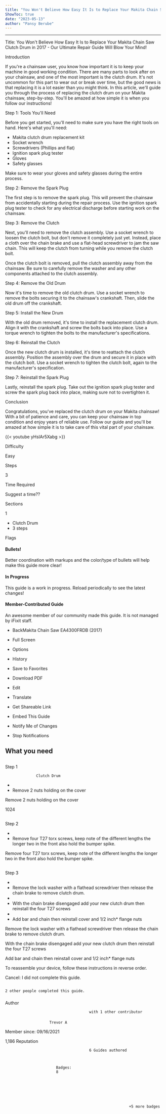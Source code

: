 ```yaml
---
title: "You Won't Believe How Easy It Is to Replace Your Makita Chain Saw Clutch Drum in 2017 - Our Ultimate Repair Guide Will Blow Your Mind!"
ShowToc: true 
date: "2023-05-13"
author: "Pansy Berube"
---
```

*****
Title: You Won't Believe How Easy It Is to Replace Your Makita Chain Saw Clutch Drum in 2017 - Our Ultimate Repair Guide Will Blow Your Mind!

Introduction

If you're a chainsaw user, you know how important it is to keep your machine in good working condition. There are many parts to look after on your chainsaw, and one of the most important is the clutch drum. It's not uncommon for this part to wear out or break over time, but the good news is that replacing it is a lot easier than you might think. In this article, we'll guide you through the process of replacing the clutch drum on your Makita chainsaw, step-by-step. You'll be amazed at how simple it is when you follow our instructions!

Step 1: Tools You'll Need

Before you get started, you'll need to make sure you have the right tools on hand. Here's what you'll need:

- Makita clutch drum replacement kit
- Socket wrench
- Screwdrivers (Phillips and flat)
- Ignition spark plug tester
- Gloves
- Safety glasses

Make sure to wear your gloves and safety glasses during the entire process.

Step 2: Remove the Spark Plug

The first step is to remove the spark plug. This will prevent the chainsaw from accidentally starting during the repair process. Use the ignition spark plug tester to check for any electrical discharge before starting work on the chainsaw.

Step 3: Remove the Clutch

Next, you'll need to remove the clutch assembly. Use a socket wrench to loosen the clutch bolt, but don't remove it completely just yet. Instead, place a cloth over the chain brake and use a flat-head screwdriver to jam the saw chain. This will keep the clutch from turning while you remove the clutch bolt.

Once the clutch bolt is removed, pull the clutch assembly away from the chainsaw. Be sure to carefully remove the washer and any other components attached to the clutch assembly.

Step 4: Remove the Old Drum

Now it's time to remove the old clutch drum. Use a socket wrench to remove the bolts securing it to the chainsaw's crankshaft. Then, slide the old drum off the crankshaft.

Step 5: Install the New Drum

With the old drum removed, it's time to install the replacement clutch drum. Align it with the crankshaft and screw the bolts back into place. Use a torque wrench to tighten the bolts to the manufacturer's specifications.

Step 6: Reinstall the Clutch

Once the new clutch drum is installed, it's time to reattach the clutch assembly. Position the assembly over the drum and secure it in place with the clutch bolt. Use a socket wrench to tighten the clutch bolt, again to the manufacturer's specification.

Step 7: Reinstall the Spark Plug

Lastly, reinstall the spark plug. Take out the ignition spark plug tester and screw the spark plug back into place, making sure not to overtighten it.

Conclusion

Congratulations, you've replaced the clutch drum on your Makita chainsaw! With a bit of patience and care, you can keep your chainsaw in top condition and enjoy years of reliable use. Follow our guide and you'll be amazed at how simple it is to take care of this vital part of your chainsaw.

{{< youtube yHslAr5Xabg >}} 







Difficulty
 



Easy         
 








Steps
 
3
 



Time Required
 

Suggest a time??
            
 


Sections
 
1
 
- Clutch Drum
 - 3 steps

 




Flags
 
#### Bullets!
 
Better coordination with markups and the color/type of bullets will help make this guide more clear!
 
#### In Progress
 
This guide is a work in progress. Reload periodically to see the latest changes!
 
#### Member-Contributed Guide
 
An awesome member of our community made this guide. It is not managed by iFixit staff.
 
- BackMakita Chain Saw EA4300FRDB (2017)
 - Full Screen
 - Options

 
- History
 - Save to Favorites
 - Download PDF
 - Edit
 - Translate
 - Get Shareable Link
 - Embed This Guide
 - Notify Me of Changes
 - Stop Notifications

 
## What you need
 
## 

Step 1

                  Clutch Drum               


 
- 
 - Remove 2 nuts holding on the cover

 
Remove 2 nuts holding on the cover
 
1024
 
## 

Step 2


 
- 
 - Remove four T27 torx screws, keep note of the different lengths the longer two in the front also hold the bumper spike.

 
Remove four T27 torx screws, keep note of the different lengths the longer two in the front also hold the bumper spike.
 
## 

Step 3


 
- 
 - Remove the lock washer with a flathead screwdriver then release the chain brake to remove clutch drum.
 - 
 - With the chain brake disengaged add your new clutch drum then reinstall the four T27 screws
 - 
 - Add bar and chain then reinstall cover and 1/2 inch* flange nuts

 
Remove the lock washer with a flathead screwdriver then release the chain brake to remove clutch drum.
 
With the chain brake disengaged add your new clutch drum then reinstall the four T27 screws
 
Add bar and chain then reinstall cover and 1/2 inch* flange nuts
 
To reassemble your device, follow these instructions in reverse order.
 

Cancel: I did not complete this guide.

 

                                                                                          2 other people completed this guide.                                             
 
### 
Author

 

                                          with 1 other contributor 
 
#### 

                        Trevor A                     

 
Member since: 09/16/2021
 
1,186 Reputation
 

                                          6 Guides authored                  
 


                           Badges:
                           8


 

 


                                                            +5 more badges                           




